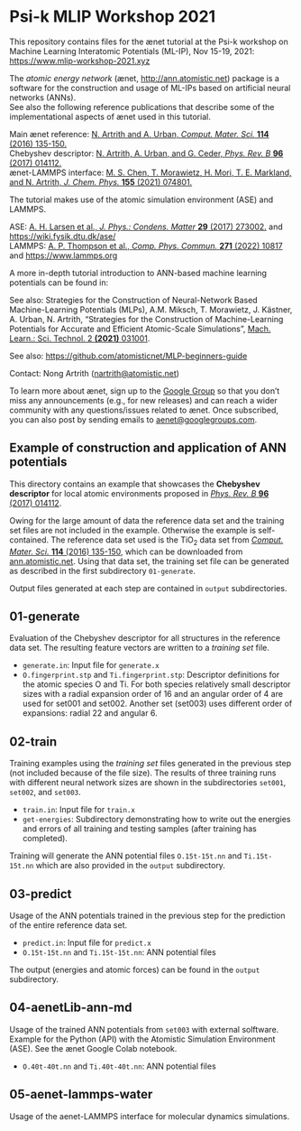 # Psi-k MLIP Workshop 2021 

This repository contains files for the ænet tutorial at the Psi-k workshop on Machine Learning Interatomic Potentials (ML-IP), Nov 15-19, 2021: <https://www.mlip-workshop-2021.xyz>

The *atomic energy network* (ænet, <http://ann.atomistic.net>) package is a software for the construction and usage of ML-IPs based on artificial neural networks (ANNs).  
See also the following reference publications that describe some of the implementational aspects of ænet used in this tutorial.

Main ænet reference: [N. Artrith and A. Urban, *Comput. Mater. Sci.* **114** (2016) 135-150.](http://dx.doi.org/10.1016/j.commatsci.2015.11.047)<br/>
Chebyshev descriptor: [N. Artrith, A. Urban, and G. Ceder, *Phys. Rev. B* **96** (2017) 014112.](http://dx.doi.org/10.1103/PhysRevB.96.014112)<br/>
ænet-LAMMPS interface: [M. S. Chen, T. Morawietz, H. Mori, T. E. Markland, and N. Artrith, *J. Chem. Phys.* **155** (2021) 074801.](https://doi.org/10.1063/5.0063880)

The tutorial makes use of the atomic simulation environment (ASE) and LAMMPS.

ASE: [A. H. Larsen et al., *J. Phys.: Condens. Matter* **29** (2017) 273002.](https://doi.org/10.1088/1361-648X/aa680e) and <https://wiki.fysik.dtu.dk/ase/> <br/>
LAMMPS: [A. P. Thompson et al., *Comp. Phys. Commun.* **271** (2022) 10817](https://doi.org/10.1016/j.cpc.2021.108171) and <https://www.lammps.org>

A more in-depth tutorial introduction to ANN-based machine learning potentials can be found in:

See also: Strategies for the Construction of Neural-Network Based Machine-Learning Potentials (MLPs),
A.M. Miksch, T. Morawietz, J. Kästner, A. Urban, N. Artrith, 
“Strategies for the Construction of Machine-Learning Potentials for Accurate and Efficient Atomic-Scale Simulations”, [Mach. Learn.: Sci. Technol. 2 **(2021)** 031001](https://doi.org/10.1088/2632-2153/abfd96). <br/>

See also: https://github.com/atomisticnet/MLP-beginners-guide

Contact: Nong Artrith (nartrith@atomistic.net)

To learn more about ænet, sign up to the [Google Group](https://groups.google.com/forum/#!forum/aenet)
so that you don’t miss any announcements (e.g., for new releases) and can reach
a wider community with any questions/issues related to ænet.
Once subscribed, you can also post by sending emails to aenet@googlegroups.com.

## Example of construction and application of ANN potentials

This directory contains an example that showcases the **Chebyshev
descriptor** for local atomic environments proposed in
[*Phys. Rev. B* **96** (2017)
014112](http://dx.doi.org/10.1103/PhysRevB.96.014112).

Owing for the large amount of data the reference data set and the
training set files are not included in the example.  Otherwise the
example is self-contained.  The reference data set used is the
TiO<sub>2</sub> data set from [*Comput. Mater. Sci.* **114** (2016)
135-150](http://dx.doi.org/10.1016/j.commatsci.2015.11.047), which can
be downloaded from
[ann.atomistic.net](http://ann.atomistic.net/download/).  Using that
data set, the training set file can be generated as described in the
first subdirectory `01-generate`.

Output files generated at each step are contained in `output`
subdirectories.

01-generate
-----------

Evaluation of the Chebyshev descriptor for all structures in the
reference data set.  The resulting feature vectors are written to a
*training set* file.

- `generate.in`: Input file for `generate.x`
- `O.fingerprint.stp` and `Ti.fingerprint.stp`: Descriptor definitions
  for the atomic species O and Ti.  For both species relatively small
  descriptor sizes with a radial expansion order of 16 and an angular
  order of 4 are used for set001 and set002.  Another set (set003) uses
  different order of expansions: radial 22 and angular 6.

02-train
--------

Training examples using the *training set* files generated in the
previous step (not included because of the file size).  The results of
three training runs with different neural network sizes are shown in the 
subdirectories `set001`, `set002`, and `set003`.

- `train.in`: Input file for `train.x`
- `get-energies`: Subdirectory demonstrating how to write out the
  energies and errors of all training and testing samples (after
  training has completed).

Training will generate the ANN potential files `O.15t-15t.nn` and
`Ti.15t-15t.nn` which are also provided in the `output` subdirectory.

03-predict
----------

Usage of the ANN potentials trained in the previous step for the
prediction of the entire reference data set.

- `predict.in`: Input file for `predict.x`
- `O.15t-15t.nn` and `Ti.15t-15t.nn`: ANN potential files

The output (energies and atomic forces) can be found in the `output`
subdirectory.

04-aenetLib-ann-md
----------

Usage of the trained ANN potentials from `set003` with external solftware.
Example for the Python (API) with the Atomistic Simulation Environment (ASE).
See the ænet Google Colab notebook.

- `O.40t-40t.nn` and `Ti.40t-40t.nn`: ANN potential files

05-aenet-lammps-water
----------

Usage of the aenet-LAMMPS interface for molecular dynamics simulations.

